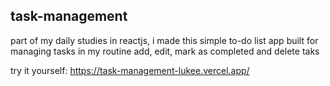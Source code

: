 ## task-management

part of my daily studies in reactjs, i made this simple to-do list app built for managing tasks in my routine
add, edit, mark as completed and delete taks

try it yourself: https://task-management-lukee.vercel.app/